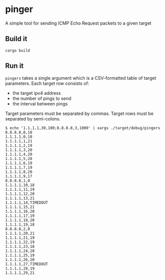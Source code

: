 # pinger

A simple tool for sending ICMP Echo Request packets to a given target

## Build it

```
cargo build
```

## Run it

`pingers` takes a single argument which is a CSV-formatted table of target
parameters. Each target row consists of:

* the target ipv4 address
* the number of pings to send
* the interval between pings

Target parameters must be separated by commas. Target rows must be separated by
semi-colons.

```
$ echo '1.1.1.1,30,100;8.8.8.8,3,1000' | xargs ./target/debug/pingers
8.8.8.8,0,18
1.1.1.1,0,18
1.1.1.1,1,21
1.1.1.1,2,19
1.1.1.1,3,20
1.1.1.1,4,20
1.1.1.1,5,20
1.1.1.1,6,19
1.1.1.1,7,19
1.1.1.1,8,20
1.1.1.1,9,17
8.8.8.8,1,0
1.1.1.1,10,18
1.1.1.1,11,19
1.1.1.1,12,20
1.1.1.1,13,21
1.1.1.1,14,TIMEDOUT
1.1.1.1,15,21
1.1.1.1,16,20
1.1.1.1,17,19
1.1.1.1,18,20
1.1.1.1,19,18
8.8.8.8,2,0
1.1.1.1,20,21
1.1.1.1,21,19
1.1.1.1,22,19
1.1.1.1,23,18
1.1.1.1,24,20
1.1.1.1,25,19
1.1.1.1,26,20
1.1.1.1,27,TIMEDOUT
1.1.1.1,28,19
1.1.1.1,29,21
```
